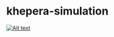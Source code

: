 # khepera-simulation

[![Alt text](https://img.youtube.com/vi/VID/0.jpg)](https://www.youtube.com/watch?v=HrijEFNS6Hw)
